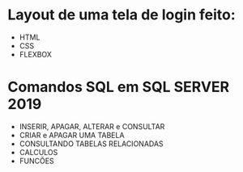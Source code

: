 # Layout de uma tela de login feito:

- HTML
- CSS
- FLEXBOX

# Comandos SQL em SQL SERVER 2019

- INSERIR, APAGAR, ALTERAR e CONSULTAR
- CRIAR e APAGAR UMA TABELA
- CONSULTANDO TABELAS RELACIONADAS
- CALCULOS
- FUNCÕES
